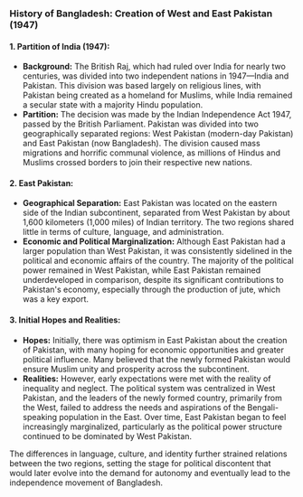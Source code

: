 ### History of Bangladesh: Creation of West and East Pakistan (1947)

#### 1. **Partition of India (1947):**

- **Background:** The British Raj, which had ruled over India for nearly two centuries, was divided into two independent nations in 1947—India and Pakistan. This division was based largely on religious lines, with Pakistan being created as a homeland for Muslims, while India remained a secular state with a majority Hindu population.
- **Partition:** The decision was made by the Indian Independence Act 1947, passed by the British Parliament. Pakistan was divided into two geographically separated regions: West Pakistan (modern-day Pakistan) and East Pakistan (now Bangladesh). The division caused mass migrations and horrific communal violence, as millions of Hindus and Muslims crossed borders to join their respective new nations.

#### 2. **East Pakistan:**

- **Geographical Separation:** East Pakistan was located on the eastern side of the Indian subcontinent, separated from West Pakistan by about 1,600 kilometers (1,000 miles) of Indian territory. The two regions shared little in terms of culture, language, and administration.
- **Economic and Political Marginalization:** Although East Pakistan had a larger population than West Pakistan, it was consistently sidelined in the political and economic affairs of the country. The majority of the political power remained in West Pakistan, while East Pakistan remained underdeveloped in comparison, despite its significant contributions to Pakistan's economy, especially through the production of jute, which was a key export.

#### 3. **Initial Hopes and Realities:**

- **Hopes:** Initially, there was optimism in East Pakistan about the creation of Pakistan, with many hoping for economic opportunities and greater political influence. Many believed that the newly formed Pakistan would ensure Muslim unity and prosperity across the subcontinent.
- **Realities:** However, early expectations were met with the reality of inequality and neglect. The political system was centralized in West Pakistan, and the leaders of the newly formed country, primarily from the West, failed to address the needs and aspirations of the Bengali-speaking population in the East. Over time, East Pakistan began to feel increasingly marginalized, particularly as the political power structure continued to be dominated by West Pakistan.

The differences in language, culture, and identity further strained relations between the two regions, setting the stage for political discontent that would later evolve into the demand for autonomy and eventually lead to the independence movement of Bangladesh.